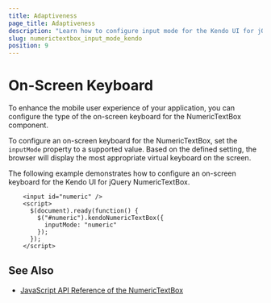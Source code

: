 ```yaml
---
title: Adaptiveness
page_title: Adaptiveness
description: "Learn how to configure input mode for the Kendo UI for jQuery NumericTextBox component."
slug: numerictextbox_input_mode_kendo
position: 9
---
```


# On-Screen Keyboard

To enhance the mobile user experience of your application, you can configure the type of the on-screen keyboard for the NumericTextBox component.

To configure an on-screen keyboard for the NumericTextBox, set the `inputMode` property to a supported value. Based on the defined setting, the browser will display the most appropriate virtual keyboard on the screen.

The following example demonstrates how to configure an on-screen keyboard for the Kendo UI for jQuery NumericTextBox.

```dojo
    <input id="numeric" />   
    <script>
      $(document).ready(function() {
        $("#numeric").kendoNumericTextBox({
          inputMode: "numeric"         
        });
      });
    </script>
```

## See Also

* [JavaScript API Reference of the NumericTextBox](/api/javascript/ui/numerictextbox)